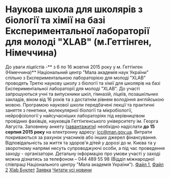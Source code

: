 
# Наукова школа для школярів з біології та хімії на базі Експериментальної лабораторії для молоді &quot;XLAB&quot;   (м.Геттінген, Німеччина)
До уваги ліцеїстів -** з 6 по 16 жовтня 2015 року у м. Геттінген (Німеччина)** Національний центр "Мала академія наук України" спільно з Експериментальною лабораторією для молоді "XLAB" проводять Третю наукову школу з біології та хімії для школярів на базі Експериментальної лабораторії для молоді "XLAB".
До участі запрошуються учні та випускники шкіл, гімназій, ліцеїв, позашкільних закладів, віком від 16 років та з достатнім рівнем володіння англійською мовою.
Програмою наукової школи передбачені лекції та практичні заняття з генетики, молекулярної біології та мікробіології, нейрофізіології у найсучасніших лабораторіях під керівництвом провідних фахівців, науковців Геттінгенського університету ім. Георга Августа.
Заповнену анкету ([завантажити](/files/наукова-школа-для-школярів-з-біології-та-хімії-на-базі/zajavka-2015-x-lab.docx)) необхідно надіслати **до 15 серпня 2015 року** на електронну адресу: [icc@man.gov.ua](mailto:icc@man.gov.ua).
Витрати покриваються за рахунок учасників або інших джерел фінансування.
Відповідальність за життя та здоров'я дітей у дорозі до м. Києва та у зворотному напрямі несуть супроводжуючі особи, а під час проведення заходу - організатори.
Детальну інформацію про умови участі у заході можна дізнатись за телефоном – 044 489 55 98 (Відділ міжнародної співпраці Національного центру "Мала академія України").
[Файл 1](/images/наукова-школа-для-школярів-з-біології-та-хімії-на-базі/185757.jpg), [Файл 2](/images/наукова-школа-для-школярів-з-біології-та-хімії-на-базі/185822.jpg)
[Xlab Буклет](/files/наукова-школа-для-школярів-з-біології-та-хімії-на-базі/xlab-буклет.pdf)
[Заявка](/files/наукова-школа-для-школярів-з-біології-та-хімії-на-базі/zajavka-2015-x-lab.docx)
[Читати усі новини](/news)
       